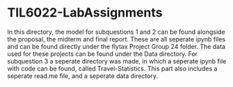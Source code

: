 # TIL6022-LabAssignments
In this directory, the model for subquestions 1 and 2 can be found alongside the proposal, the midterm and final report. These are all seperate ipynb files and can be found directly under the flytax Project Group 24 folder. The data used for these projects can be found under the Data directory.
For subquestion 3 a seperate directory was made, in which a seperate ipynb file with code can be found, called Travel-Statistics. This part also includes a seperate read.me file, and a seperate data directory.

